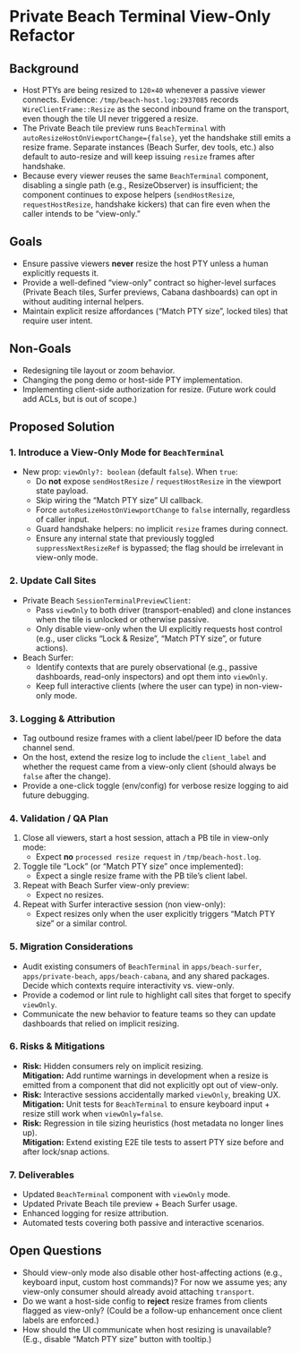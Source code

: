 # Private Beach Terminal View-Only Refactor

## Background

- Host PTYs are being resized to `120×40` whenever a passive viewer connects. Evidence: `/tmp/beach-host.log:2937085` records `WireClientFrame::Resize` as the second inbound frame on the transport, even though the tile UI never triggered a resize.
- The Private Beach tile preview runs `BeachTerminal` with `autoResizeHostOnViewportChange={false}`, yet the handshake still emits a resize frame. Separate instances (Beach Surfer, dev tools, etc.) also default to auto-resize and will keep issuing `resize` frames after handshake.
- Because every viewer reuses the same `BeachTerminal` component, disabling a single path (e.g., ResizeObserver) is insufficient; the component continues to expose helpers (`sendHostResize`, `requestHostResize`, handshake kickers) that can fire even when the caller intends to be “view-only.”

## Goals

- Ensure passive viewers **never** resize the host PTY unless a human explicitly requests it.
- Provide a well-defined “view-only” contract so higher-level surfaces (Private Beach tiles, Surfer previews, Cabana dashboards) can opt in without auditing internal helpers.
- Maintain explicit resize affordances (“Match PTY size”, locked tiles) that require user intent.

## Non-Goals

- Redesigning tile layout or zoom behavior.
- Changing the pong demo or host-side PTY implementation.
- Implementing client-side authorization for resize. (Future work could add ACLs, but is out of scope.)

## Proposed Solution

### 1. Introduce a View-Only Mode for `BeachTerminal`

- New prop: `viewOnly?: boolean` (default `false`). When `true`:
  - Do **not** expose `sendHostResize` / `requestHostResize` in the viewport state payload.
  - Skip wiring the “Match PTY size” UI callback.
  - Force `autoResizeHostOnViewportChange` to `false` internally, regardless of caller input.
  - Guard handshake helpers: no implicit `resize` frames during connect.
  - Ensure any internal state that previously toggled `suppressNextResizeRef` is bypassed; the flag should be irrelevant in view-only mode.

### 2. Update Call Sites

- Private Beach `SessionTerminalPreviewClient`:
  - Pass `viewOnly` to both driver (transport-enabled) and clone instances when the tile is unlocked or otherwise passive.
  - Only disable view-only when the UI explicitly requests host control (e.g., user clicks “Lock & Resize”, “Match PTY size”, or future actions).
- Beach Surfer:
  - Identify contexts that are purely observational (e.g., passive dashboards, read-only inspectors) and opt them into `viewOnly`.
  - Keep full interactive clients (where the user can type) in non-view-only mode.

### 3. Logging & Attribution

- Tag outbound resize frames with a client label/peer ID before the data channel send.
- On the host, extend the resize log to include the `client_label` and whether the request came from a view-only client (should always be `false` after the change).
- Provide a one-click toggle (env/config) for verbose resize logging to aid future debugging.

### 4. Validation / QA Plan

1. Close all viewers, start a host session, attach a PB tile in view-only mode:
   - Expect **no** `processed resize request` in `/tmp/beach-host.log`.
2. Toggle tile “Lock” (or “Match PTY size” once implemented):
   - Expect a single resize frame with the PB tile’s client label.
3. Repeat with Beach Surfer view-only preview:
   - Expect no resizes.
4. Repeat with Surfer interactive session (non view-only):
   - Expect resizes only when the user explicitly triggers “Match PTY size” or a similar control.

### 5. Migration Considerations

- Audit existing consumers of `BeachTerminal` in `apps/beach-surfer`, `apps/private-beach`, `apps/beach-cabana`, and any shared packages. Decide which contexts require interactivity vs. view-only.
- Provide a codemod or lint rule to highlight call sites that forget to specify `viewOnly`.
- Communicate the new behavior to feature teams so they can update dashboards that relied on implicit resizing.

### 6. Risks & Mitigations

- **Risk:** Hidden consumers rely on implicit resizing.  
  **Mitigation:** Add runtime warnings in development when a resize is emitted from a component that did not explicitly opt out of view-only.
- **Risk:** Interactive sessions accidentally marked `viewOnly`, breaking UX.  
  **Mitigation:** Unit tests for `BeachTerminal` to ensure keyboard input + resize still work when `viewOnly=false`.
- **Risk:** Regression in tile sizing heuristics (host metadata no longer lines up).  
  **Mitigation:** Extend existing E2E tile tests to assert PTY size before and after lock/snap actions.

### 7. Deliverables

- Updated `BeachTerminal` component with `viewOnly` mode.
- Updated Private Beach tile preview + Beach Surfer usage.
- Enhanced logging for resize attribution.
- Automated tests covering both passive and interactive scenarios.

## Open Questions

- Should view-only mode also disable other host-affecting actions (e.g., keyboard input, custom host commands)? For now we assume yes; any view-only consumer should already avoid attaching `transport`.
- Do we want a host-side config to **reject** resize frames from clients flagged as view-only? (Could be a follow-up enhancement once client labels are enforced.)
- How should the UI communicate when host resizing is unavailable? (E.g., disable “Match PTY size” button with tooltip.)

